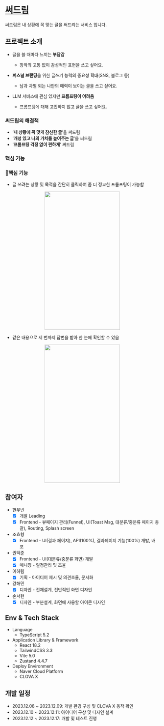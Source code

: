 # [써드림](https://sseo-dream-o5m6.vercel.app/)

써드림은 내 상황에 꼭 맞는 글을 써드리는 서비스 입니다.

## 프로젝트 소개

- 글을 쓸 때마다 느끼는 **부담감**
    - 창작의 고통 없이 감성적인 표현을 쓰고 싶어요.

- **퍼스널 브랜딩**을 위한 글쓰기 능력의 중요성 확대(SNS, 블로그 등)
    - 남과 차별 되는 나만의 매력이 보이는 글을 쓰고 싶어요.

- LLM 서비스에 관심 있지만 **프롬프팅이 어려움**
    - 프롬프팅에 대해 고민하지 않고 글을 쓰고 싶어요.

### 써드림의 해결책

- ‘**내 상황에 꼭 맞게 참신한 글**’을 써드림
- ‘**개성 있고 나의 가치를 높여주는 글**’을 써드림
- ‘**프롬프팅 걱정 없이 편하게**’ 써드림

### 핵심 기능

### **🔧핵심 기능**

- 글 쓰려는 상황 및 목적을 간단히 클릭하여 좀 더 정교한 프롬프팅이 가능함

<p align="center">
<img width="70%" height="450px" src="https://github.com/megaptera-kr/frontend-survival-week08/assets/52212226/993b49e9-1c59-4ece-b973-53e31205dec4">
</p>

- 같은 내용으로 세 번까지 답변을 받아 한 눈에 확인할 수 있음

<p align="center">
<img width="70%" height="450px" src="https://github.com/megaptera-kr/frontend-survival-week08/assets/52212226/20f7e2de-849e-49ee-9e9e-55c28e2f82ca">
</p>


###

## 참여자
* 한우빈
   - [x] 개발 Leading
   - [x] Frontend - 뷰페이지 관리(Funnel), UI(Toast Msg, 대분류/중분류 페이지 총괄), Routing, Splash screen

* 조효형
   - [x] Frontend - UI(결과 페이지), API(100%), 결과페이지 기능(100%) 개발, 배포

* 권택준
   - [x] Frontend - UI(대분류/중분류 화면) 개발
   - [x] 매니징 - 일정관리 및 조율

* 이하림
   - [x] 기획 - 아이디어 제시 및 의견조율, 문서화

* 강해민
   - [x] 디자인 - 전체설계, 전반적인 화면 디자인

* 손서현
   - [x] 디자인 - 부분설계, 화면에 사용할 아이콘 디자인

## Env & Tech Stack
* Language
    * TypeScript 5.2
* Application Library & Framework
    * React 18.2
    * TailwindCSS 3.3
    * Vite 5.0
    * Zustand 4.4.7
* Deploy Environment
    * Naver Cloud Platform
    * CLOVA X

## 개발 일정
- 2023.12.08 ~ 2023.12.09: 개발 환경 구성 및 CLOVA X 동작 확인
- 2023.12.10 ~ 2023.12.11: 아이디어 구상 및 디자인 설계
- 2023.12.12 ~ 2023.12.17: 개발 및 테스트 진행
